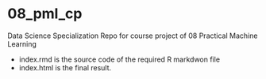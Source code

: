 # 08_pml_cp
Data Science Specialization Repo for course project of 08 Practical Machine Learning
- index.rmd is the source code of the required R markdwon file
- index.html is the final result.
